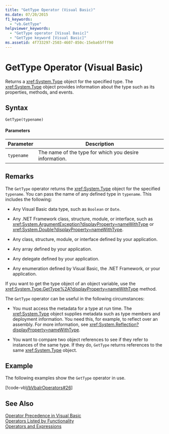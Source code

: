 ```yaml
---
title: "GetType Operator (Visual Basic)"
ms.date: 07/20/2015
f1_keywords: 
  - "vb.GetType"
helpviewer_keywords: 
  - "GetType operator [Visual Basic]"
  - "GetType keyword [Visual Basic]"
ms.assetid: 4f733297-2503-4607-850c-15eba65fff90
---
```

# GetType Operator (Visual Basic)
Returns a <xref:System.Type> object for the specified type. The <xref:System.Type> object provides information about the type such as its properties, methods, and events.  

## Syntax  

```  
GetType(typename)  
```  

#### Parameters  


|Parameter|Description|  
|---|---|  
|`typename`|The name of the type for which you desire information.|  

## Remarks  
 The `GetType` operator returns the <xref:System.Type> object for the specified `typename`. You can pass the name of any defined type in `typename`. This includes the following:  

- Any Visual Basic data type, such as `Boolean` or `Date`.  

- Any .NET Framework class, structure, module, or interface, such as <xref:System.ArgumentException?displayProperty=nameWithType> or <xref:System.Double?displayProperty=nameWithType>.  

- Any class, structure, module, or interface defined by your application.  

- Any array defined by your application.  

- Any delegate defined by your application.  

- Any enumeration defined by Visual Basic, the .NET Framework, or your application.  

 If you want to get the type object of an object variable, use the <xref:System.Type.GetType%2A?displayProperty=nameWithType> method.  

 The `GetType` operator can be useful in the following circumstances:  

- You must access the metadata for a type at run time. The <xref:System.Type> object supplies metadata such as type members and deployment information. You need this, for example, to reflect over an assembly. For more information, see <xref:System.Reflection?displayProperty=nameWithType>.  

- You want to compare two object references to see if they refer to instances of the same type. If they do, `GetType` returns references to the same <xref:System.Type> object.  

## Example  
 The following examples show the `GetType` operator in use.  

 [!code-vb[VbVbalrOperators#26](../../../visual-basic/language-reference/operators/codesnippet/VisualBasic/gettype-operator_1.vb)]  

## See Also  
 [Operator Precedence in Visual Basic](../../../visual-basic/language-reference/operators/operator-precedence.md)  
 [Operators Listed by Functionality](../../../visual-basic/language-reference/operators/operators-listed-by-functionality.md)  
 [Operators and Expressions](../../../visual-basic/programming-guide/language-features/operators-and-expressions/index.md)
